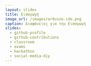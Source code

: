 ```yaml
---
layout: slides
title: Εισαγωγή
image_url: /images/arduino-ide.png
caption: Διαφάνειες για την Εισαγωγή 
slides:
  - github-profile
  - github-contributions
  - classroom
  - exams
  - hackathon
  - social-media-diy
---
```


